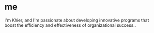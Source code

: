 # me
I'm Khier, and I'm passionate about developing innovative programs that boost the efficiency and effectiveness of organizational success..
